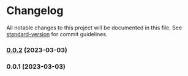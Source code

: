 # Changelog

All notable changes to this project will be documented in this file. See [standard-version](https://github.com/conventional-changelog/standard-version) for commit guidelines.

### [0.0.2](https://github.com/cbl980226/eslint-config/compare/v0.0.1...v0.0.2) (2023-03-03)

### 0.0.1 (2023-03-03)
